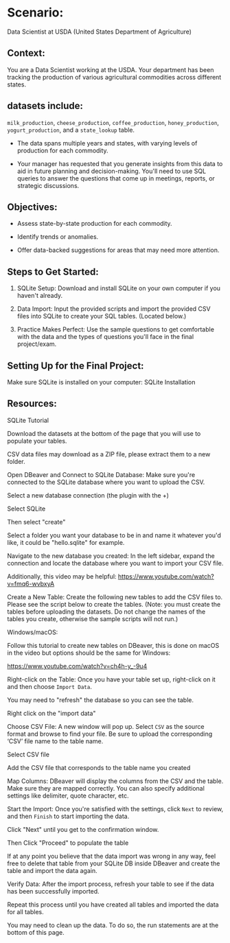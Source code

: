 # Scenario: 

Data Scientist at USDA (United States Department of Agriculture)

## Context: 

You are a Data Scientist working at the USDA. Your department has been tracking the production of various agricultural commodities across different states. 

## datasets include:

`milk_production`, `cheese_production`, `coffee_production`, `honey_production`, `yogurt_production`, and a `state_lookup` table. 

- The data spans multiple years and states, with varying levels of production for each commodity.

- Your manager has requested that you generate insights from this data to aid in future planning and decision-making. You'll need to use SQL queries to answer the questions that come up in meetings, reports, or strategic discussions.

## Objectives:

- Assess state-by-state production for each commodity.

- Identify trends or anomalies.

- Offer data-backed suggestions for areas that may need more attention.

## Steps to Get Started:

1. SQLite Setup: Download and install SQLite on your own computer if you haven't already.

2. Data Import: Input the provided scripts and import the provided CSV files into SQLite to create your SQL tables. (Located below.)

 3. Practice Makes Perfect: Use the sample questions to get comfortable with the data and the types of questions you'll face in the final project/exam.


## Setting Up for the Final Project:
Make sure SQLite is installed on your computer: 
SQLite Installation
 

## Resources: 
 SQLite Tutorial


Download the datasets at the bottom of the page that you will use to populate your tables.

CSV data files may download as a ZIP file, please extract them to a new folder.

Open DBeaver and Connect to SQLite Database: Make sure you're connected to the SQLite database where you want to upload the CSV.

Select a new database connection (the plugin with the +)

Select SQLite

Then select "create"

Select a folder you want your database to be in and name it whatever you'd like, it could be "hello.sqlite" for example.

Navigate to the new database you created: In the left sidebar, expand the connection and locate the database where you want to import your CSV file.

Additionally, this video may be helpful: 
https://www.youtube.com/watch?v=fmq6-wvbxyA

Create a New Table: Create the following new tables to add the CSV files to. Please see the script below to create the tables. (Note: you must create the tables before uploading the datasets. Do not change the names of the tables you create, otherwise the sample scripts will not run.) 

Windows/macOS: 

Follow this tutorial to create new tables on DBeaver, this is done on macOS in the video but options should be the same for Windows: 

https://www.youtube.com/watch?v=ch4h-y_-9u4

Right-click on the Table: Once you have your table set up, right-click on it and then choose `Import Data`.

You may need to "refresh" the database so you can see the table.

Right click on the "import data"

Choose CSV File: A new window will pop up. Select `CSV` as the source format and browse to find your file. Be sure to upload the corresponding ‘CSV’ file name to the table name. 

Select CSV file

Add the CSV file that corresponds to the table name you created

Map Columns: DBeaver will display the columns from the CSV and the table. Make sure they are mapped correctly. You can also specify additional settings like delimiter, quote character, etc.

Start the Import: Once you're satisfied with the settings, click `Next` to review, and then `Finish` to start importing the data.

Click "Next" until you get to the confirmation window. 

Then Click "Proceed" to populate the table

If at any point you believe that the data import was wrong in any way, feel free to delete that table from your SQLite DB inside DBeaver and create the table and import the data again.

Verify Data: After the import process, refresh your table to see if the data has been successfully imported.

Repeat this process until you have created all tables and imported the data for all tables.

You may need to clean up the data. To do so, the run statements are at the bottom of this page.
